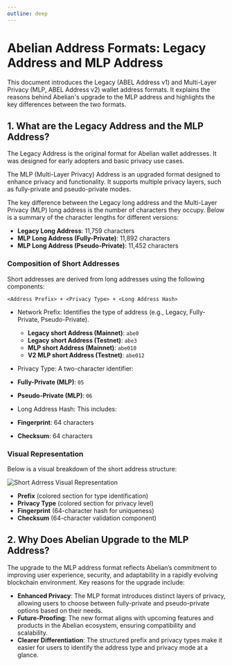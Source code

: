 ```yaml
---
outline: deep
---
```


# Abelian Address Formats: Legacy Address and MLP Address

This document introduces the Legacy (ABEL Address v1) and Multi-Layer Privacy (MLP, ABEL Address v2) wallet address formats. It explains the reasons behind Abelian's upgrade to the MLP address and highlights the key differences between the two formats.

## 1. What are the Legacy Address and the MLP Address?

The Legacy Address is the original format for Abelian wallet addresses. It was designed for early adopters and basic privacy use cases.

The MLP (Multi-Layer Privacy) Address is an upgraded format designed to enhance privacy and functionality. It supports multiple privacy layers, such as fully-private and pseudo-private modes.

The key difference between the Legacy long address and the Multi-Layer Privacy (MLP) long address is the number of characters they occupy. Below is a summary of the character lengths for different versions:

-	**Legacy Long Address**: 11,759 characters
-	**MLP Long Address (Fully-Private)**: 11,892 characters
-	**MLP Long Address (Pseudo-Private)**: 11,452 characters

### Composition of Short Addresses

Short addresses are derived from long addresses using the following components:

```text
<Address Prefix> + <Privacy Type> + <Long Address Hash>
```

- Network Prefix: Identifies the type of address (e.g., Legacy, Fully-Private, Pseudo-Private).
  -	**Legacy short Address (Mainnet)**: `abe0`
  -	**Legacy short Address (Testnet)**: `abe3`
  -	**MLP short Address (Mainnet)**: `abe010`
  -	**V2 MLP short Address (Testnet)**: `abe012`

-	Privacy Type: A two-character identifier:
  -	**Fully-Private (MLP)**: `05`
  -	**Pseudo-Private (MLP)**: `06`

-	Long Address Hash: This includes:
  -	**Fingerprint**: 64 characters
  -	**Checksum**: 64 characters

### Visual Representation

Below is a visual breakdown of the short address structure:

![Short Adrress Visual Representation](/address/format.png)

-	**Prefix** (colored section for type identification)
-	**Privacy Type** (colored section for privacy level)
-	**Fingerprint** (64-character hash for uniqueness)
-	**Checksum** (64-character validation component)

## 2. Why Does Abelian Upgrade to the MLP Address?

The upgrade to the MLP address format reflects Abelian’s commitment to improving user experience, security, and adaptability in a rapidly evolving blockchain environment. Key reasons for the upgrade include:

-	**Enhanced Privacy**: The MLP format introduces distinct layers of privacy, allowing users to choose between fully-private and pseudo-private options based on their needs.
-	**Future-Proofing**: The new format aligns with upcoming features and products in the Abelian ecosystem, ensuring compatibility and scalability.
-	**Clearer Differentiation**: The structured prefix and privacy types make it easier for users to identify the address type and privacy mode at a glance.

